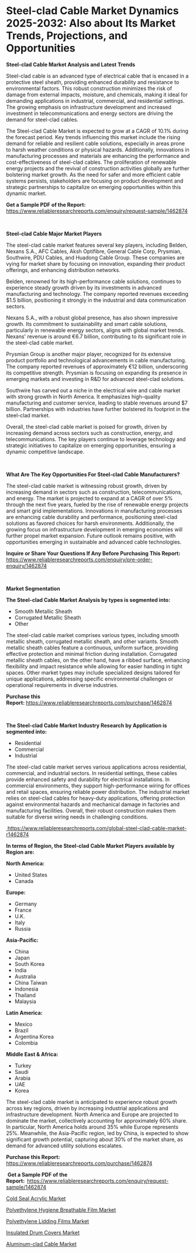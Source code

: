 <p><h1>Steel-clad Cable Market Dynamics 2025-2032: Also about Its Market Trends, Projections, and Opportunities</h1></p><p><strong>Steel-clad Cable Market Analysis and Latest Trends</strong></p>
<p><p>Steel-clad cable is an advanced type of electrical cable that is encased in a protective steel sheath, providing enhanced durability and resistance to environmental factors. This robust construction minimizes the risk of damage from external impacts, moisture, and chemicals, making it ideal for demanding applications in industrial, commercial, and residential settings. The growing emphasis on infrastructure development and increased investment in telecommunications and energy sectors are driving the demand for steel-clad cables.</p><p>The Steel-clad Cable Market is expected to grow at a CAGR of 10.1% during the forecast period. Key trends influencing this market include the rising demand for reliable and resilient cable solutions, especially in areas prone to harsh weather conditions or physical hazards. Additionally, innovations in manufacturing processes and materials are enhancing the performance and cost-effectiveness of steel-clad cables. The proliferation of renewable energy projects and the revival of construction activities globally are further bolstering market growth. As the need for safer and more efficient cable systems persists, stakeholders are focusing on product development and strategic partnerships to capitalize on emerging opportunities within this dynamic market.</p></p>
<p><strong>Get a Sample PDF of the Report:&nbsp;</strong> <a href="https://www.reliableresearchreports.com/enquiry/request-sample/1462874?utm_campaign=40&utm_medium=2&utm_source=Github&utm_content=ia&utm_term=03022025&utm_id=steel-clad-cable">https://www.reliableresearchreports.com/enquiry/request-sample/1462874</a></p>
<p>&nbsp;</p>
<p><strong>Steel-clad Cable Major Market Players</strong></p>
<p><p>The steel-clad cable market features several key players, including Belden, Nexans S.A., AFC Cables, Aksh Optifibre, General Cable Corp, Prysmian, Southwire, PDU Cables, and Huadong Cable Group. These companies are vying for market share by focusing on innovation, expanding their product offerings, and enhancing distribution networks.</p><p>Belden, renowned for its high-performance cable solutions, continues to experience steady growth driven by its investments in advanced manufacturing and technology. The company reported revenues exceeding $1.5 billion, positioning it strongly in the industrial and data communication sectors.</p><p>Nexans S.A., with a robust global presence, has also shown impressive growth. Its commitment to sustainability and smart cable solutions, particularly in renewable energy sectors, aligns with global market trends. Nexans' revenue is around €6.7 billion, contributing to its significant role in the steel-clad cable market.</p><p>Prysmian Group is another major player, recognized for its extensive product portfolio and technological advancements in cable manufacturing. The company reported revenues of approximately €12 billion, underscoring its competitive strength. Prysmian is focusing on expanding its presence in emerging markets and investing in R&D for advanced steel-clad solutions.</p><p>Southwire has carved out a niche in the electrical wire and cable market with strong growth in North America. It emphasizes high-quality manufacturing and customer service, leading to stable revenues around $7 billion. Partnerships with industries have further bolstered its footprint in the steel-clad market.</p><p>Overall, the steel-clad cable market is poised for growth, driven by increasing demand across sectors such as construction, energy, and telecommunications. The key players continue to leverage technology and strategic initiatives to capitalize on emerging opportunities, ensuring a dynamic competitive landscape.</p></p>
<p>&nbsp;</p>
<p><strong>What Are The Key Opportunities For Steel-clad Cable Manufacturers?</strong></p>
<p><p>The steel-clad cable market is witnessing robust growth, driven by increasing demand in sectors such as construction, telecommunications, and energy. The market is projected to expand at a CAGR of over 5% through the next five years, fueled by the rise of renewable energy projects and smart grid implementations. Innovations in manufacturing processes are enhancing cable durability and performance, positioning steel-clad solutions as favored choices for harsh environments. Additionally, the growing focus on infrastructure development in emerging economies will further propel market expansion. Future outlook remains positive, with opportunities emerging in sustainable and advanced cable technologies.</p></p>
<p><strong>Inquire or Share Your Questions If Any Before Purchasing This Report:</strong> <a href="https://www.reliableresearchreports.com/enquiry/pre-order-enquiry/1462874?utm_campaign=40&utm_medium=2&utm_source=Github&utm_content=ia&utm_term=03022025&utm_id=steel-clad-cable">https://www.reliableresearchreports.com/enquiry/pre-order-enquiry/1462874</a></p>
<p>&nbsp;</p>
<p><strong>Market Segmentation</strong></p>
<p><strong>The Steel-clad Cable Market Analysis by types is segmented into:</strong></p>
<p><ul><li>Smooth Metallic Sheath</li><li>Corrugated Metallic Sheath</li><li>Other</li></ul></p>
<p><p>The steel-clad cable market comprises various types, including smooth metallic sheath, corrugated metallic sheath, and other variants. Smooth metallic sheath cables feature a continuous, uniform surface, providing effective protection and minimal friction during installation. Corrugated metallic sheath cables, on the other hand, have a ribbed surface, enhancing flexibility and impact resistance while allowing for easier handling in tight spaces. Other market types may include specialized designs tailored for unique applications, addressing specific environmental challenges or operational requirements in diverse industries.</p></p>
<p><strong>Purchase this Report:&nbsp;</strong><a href="https://www.reliableresearchreports.com/purchase/1462874?utm_campaign=40&utm_medium=2&utm_source=Github&utm_content=ia&utm_term=03022025&utm_id=steel-clad-cable">https://www.reliableresearchreports.com/purchase/1462874</a></p>
<p>&nbsp;</p>
<p><strong>The Steel-clad Cable Market Industry Research by Application is segmented into:</strong></p>
<p><ul><li>Residential</li><li>Commercial</li><li>Industrial</li></ul></p>
<p><p>The steel-clad cable market serves various applications across residential, commercial, and industrial sectors. In residential settings, these cables provide enhanced safety and durability for electrical installations. In commercial environments, they support high-performance wiring for offices and retail spaces, ensuring reliable power distribution. The industrial market relies on steel-clad cables for heavy-duty applications, offering protection against environmental hazards and mechanical damage in factories and manufacturing facilities. Overall, their robust construction makes them suitable for diverse wiring needs in challenging conditions.</p></p>
<p><a href="https://www.reliableresearchreports.com/global-steel-clad-cable-market-r1462874?utm_campaign=40&utm_medium=2&utm_source=Github&utm_content=ia&utm_term=03022025&utm_id=steel-clad-cable">&nbsp;https://www.reliableresearchreports.com/global-steel-clad-cable-market-r1462874</a></p>
<p><strong>In terms of Region, the Steel-clad Cable Market Players available by Region are:</strong></p>
<p>
    <p> <strong> North America: </strong>
        <ul>
            <li>United States</li>
            <li>Canada</li>
        </ul>
        </p> 
    <p> <strong> Europe: </strong>
        <ul>
            <li>Germany</li>
            <li>France</li>
            <li>U.K.</li>
            <li>Italy</li>
            <li>Russia</li>
        </ul>
        </p> 
    <p> <strong> Asia-Pacific: </strong>
        <ul>
            <li>China</li>
            <li>Japan</li>
            <li>South Korea</li>
            <li>India</li>
            <li>Australia</li>
            <li>China Taiwan</li>
            <li>Indonesia</li>
            <li>Thailand</li>
            <li>Malaysia</li>
        </ul>
        </p> 
    <p> <strong> Latin America: </strong>
        <ul>
            <li>Mexico</li>
            <li>Brazil</li>
            <li>Argentina Korea</li>
            <li>Colombia</li>
        </ul>
        </p> 
    <p> <strong> Middle East & Africa: </strong>
        <ul>
            <li>Turkey</li>
            <li>Saudi</li>
            <li>Arabia</li>
            <li>UAE</li>
            <li>Korea</li>
        </ul>
    </p>
    </p>
<p><p>The steel-clad cable market is anticipated to experience robust growth across key regions, driven by increasing industrial applications and infrastructure development. North America and Europe are projected to dominate the market, collectively accounting for approximately 60% share. In particular, North America holds around 35% while Europe represents 25%. Meanwhile, the Asia-Pacific region, led by China, is expected to show significant growth potential, capturing about 30% of the market share, as demand for advanced utility solutions escalates.</p></p>
<p><strong>Purchase this Report: </strong><a href="https://www.reliableresearchreports.com/purchase/1462874?utm_campaign=40&utm_medium=2&utm_source=Github&utm_content=ia&utm_term=03022025&utm_id=steel-clad-cable">https://www.reliableresearchreports.com/purchase/1462874</a></p>
<p>&nbsp;<strong>Get a Sample PDF of the Report:&nbsp;&nbsp;</strong><a href="https://www.reliableresearchreports.com/enquiry/request-sample/1462874?utm_campaign=40&utm_medium=2&utm_source=Github&utm_content=ia&utm_term=03022025&utm_id=steel-clad-cable">https://www.reliableresearchreports.com/enquiry/request-sample/1462874</a></p>
<p><strong></strong></p>
<p><p><a href="https://github.com/saoutiguarro/Market-Research-Report-List-1/blob/main/cold-seal-acrylic-market.md?utm_campaign=40&utm_medium=2&utm_source=Github&utm_content=ia&utm_term=03022025&utm_id=steel-clad-cable">Cold Seal Acrylic Market</a></p><p><a href="https://github.com/voigttyagi/Market-Research-Report-List-1/blob/main/polyethylene-hygiene-breathable-film-market.md?utm_campaign=40&utm_medium=2&utm_source=Github&utm_content=ia&utm_term=03022025&utm_id=steel-clad-cable">Polyethylene Hygiene Breathable Film Market</a></p><p><a href="https://github.com/jenithschijf/Market-Research-Report-List-1/blob/main/polyethylene-lidding-films-market.md?utm_campaign=40&utm_medium=2&utm_source=Github&utm_content=ia&utm_term=03022025&utm_id=steel-clad-cable">Polyethylene Lidding Films Market</a></p><p><a href="https://github.com/giblydirani3/Market-Research-Report-List-1/blob/main/insulated-drum-covers-market.md?utm_campaign=40&utm_medium=2&utm_source=Github&utm_content=ia&utm_term=03022025&utm_id=steel-clad-cable">Insulated Drum Covers Market</a></p><p><a href="https://github.com/saroarmaicky/Market-Research-Report-List-1/blob/main/aluminum-clad-cable-market.md?utm_campaign=40&utm_medium=2&utm_source=Github&utm_content=ia&utm_term=03022025&utm_id=steel-clad-cable">Aluminum-clad Cable Market</a></p></p>